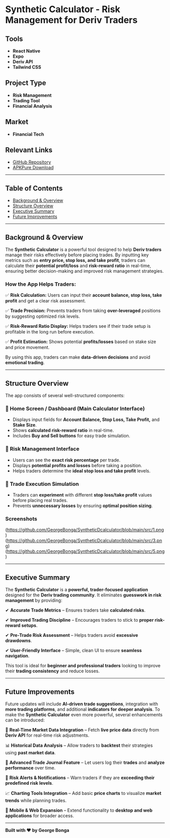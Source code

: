 # Synthetic Calculator - Risk Management for Deriv Traders

## Tools
- **React Native**
- **Expo**
- **Deriv API**
- **Tailwind CSS**

## Project Type
- **Risk Management**
- **Trading Tool**
- **Financial Analysis**

## Market
- **Financial Tech**

## Relevant Links
- [GitHub Repository](https://github.com/synthetic-calculator)
- [APKPure Download](https://apkpure.com/synthetic-calculator/com.bonga.SyntheticDcalculator)

---

## Table of Contents
- [Background & Overview](#background--overview)
- [Structure Overview](#structure-overview)
- [Executive Summary](#executive-summary)
- [Future Improvements](#future-improvements)

---

## Background & Overview
The **Synthetic Calculator** is a powerful tool designed to help **Deriv traders** manage their risks effectively before placing trades. By inputting key metrics such as **entry price, stop loss, and take profit**, traders can calculate their **potential profit/loss** and **risk-reward ratio** in real-time, ensuring better decision-making and improved risk management strategies.

### How the App Helps Traders:
✅ **Risk Calculation:** Users can input their **account balance, stop loss, take profit** and get a clear risk assessment.

✅ **Trade Precision:** Prevents traders from taking **over-leveraged** positions by suggesting optimized risk levels.

✅ **Risk-Reward Ratio Display:** Helps traders see if their trade setup is profitable in the long run before execution.

✅ **Profit Estimation:** Shows potential **profits/losses** based on stake size and price movement.

By using this app, traders can make **data-driven decisions** and avoid **emotional trading**.

---

## Structure Overview
The app consists of several well-structured components:

### 🔹 Home Screen / Dashboard (Main Calculator Interface)
- Displays input fields for **Account Balance, Stop Loss, Take Profit,** and **Stake Size**.
- Shows **calculated risk-reward ratio** in real-time.
- Includes **Buy and Sell buttons** for easy trade simulation.

### 🔹 Risk Management Interface
- Users can see the **exact risk percentage** per trade.
- Displays **potential profits and losses** before taking a position.
- Helps traders determine the **ideal stop loss and take profit** levels.

### 🔹 Trade Execution Simulation
- Traders can **experiment** with different **stop loss/take profit** values before placing real trades.
- Prevents **unnecessary losses** by ensuring **optimal position sizing**.

### Screenshots
(https://github.com/GeorgeBonga/SyntheticDcalculator/blob/main/src/1.png)
(https://github.com/GeorgeBonga/SyntheticDcalculator/blob/main/src/3.png)
(https://github.com/GeorgeBonga/SyntheticDcalculator/blob/main/src/5.png)

---

## Executive Summary
The **Synthetic Calculator** is a **powerful, trader-focused application** designed for the **Deriv trading community**. It eliminates **guesswork in risk management** by providing:

✔ **Accurate Trade Metrics** – Ensures traders take **calculated risks**.

✔ **Improved Trading Discipline** – Encourages traders to stick to **proper risk-reward setups**.

✔ **Pre-Trade Risk Assessment** – Helps traders avoid **excessive drawdowns**.

✔ **User-Friendly Interface** – Simple, clean UI to ensure **seamless navigation**.

This tool is ideal for **beginner and professional traders** looking to improve their **trading consistency** and reduce losses.

---

## Future Improvements
Future updates will include **AI-driven trade suggestions**, integration with **more trading platforms**, and additional **indicators for deeper analysis**. To make the **Synthetic Calculator** even more powerful, several enhancements can be introduced:

🚀 **Real-Time Market Data Integration** – Fetch **live price data** directly from **Deriv API** for real-time risk adjustments.

📊 **Historical Data Analysis** – Allow traders to **backtest** their strategies using **past market data**.

📅 **Advanced Trade Journal Feature** – Let users log their **trades** and **analyze performance** over time.

🔔 **Risk Alerts & Notifications** – Warn traders if they are **exceeding their predefined risk levels**.

📈 **Charting Tools Integration** – Add basic **price charts** to visualize **market trends** while planning trades.

📲 **Mobile & Web Expansion** – Extend functionality to **desktop and web applications** for broader access.

---

**Built with ❤️ by George Bonga**

